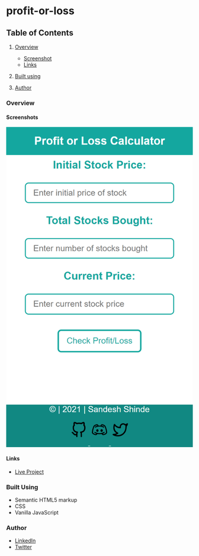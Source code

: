 # profit-or-loss

## Table of Contents

1. [Overview](https://github.com/Sandesh9834/profit-or-loss/#overview)
    - [Screenshot](https://github.com/Sandesh9834/profit-or-loss/#screenshots)
    - [Links](https://github.com/Sandesh9834/profit-or-loss/#links)
    
2. [Built using](https://github.com/Sandesh9834/profit-or-loss/#built-using)

3. [Author](https://github.com/Sandesh9834/profit-or-loss/#author)

### Overview

#### Screenshots

![This is an image](https://github.com/Sandesh9834/profit-or-loss/blob/main/images/calculate-stocks-profit-or-loss.netlify.app_.png)

#### Links
  - [Live Project](https://calculate-stocks-profit-or-loss.netlify.app/)
  
### Built Using

  - Semantic HTML5 markup
  - CSS
  - Vanilla JavaScript
  
 ### Author
  
   - [LinkedIn](https://www.linkedin.com/in/sandesh-shinde-bb41aa150/)
   - [Twitter](https://twitter.com/Shinde_Sandesh_)


  
